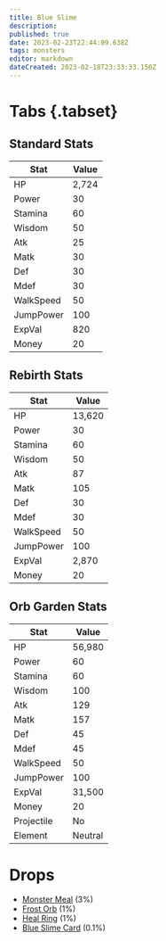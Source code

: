 ```yaml
---
title: Blue Slime
description: 
published: true
date: 2023-02-23T22:44:09.638Z
tags: monsters
editor: markdown
dateCreated: 2023-02-18T23:33:33.150Z
---
```


# Tabs {.tabset}

## Standard Stats

|Stat|Value|
|-|-|
|HP|2,724|
|Power|30|
|Stamina|60|
|Wisdom|50|
|Atk|25|
|Matk|30|
|Def|30|
|Mdef|30|
|WalkSpeed|50|
|JumpPower|100|
|ExpVal|820|
|Money|20|
## Rebirth Stats

|Stat|Value|
|-|-|
|HP|13,620|
|Power|30|
|Stamina|60|
|Wisdom|50|
|Atk|87|
|Matk|105|
|Def|30|
|Mdef|30|
|WalkSpeed|50|
|JumpPower|100|
|ExpVal|2,870|
|Money|20|
## Orb Garden Stats

|Stat|Value|
|-|-|
|HP|56,980|
|Power|60|
|Stamina|60|
|Wisdom|100|
|Atk|129|
|Matk|157|
|Def|45|
|Mdef|45|
|WalkSpeed|50|
|JumpPower|100|
|ExpVal|31,500|
|Money|20|
|Projectile|No|
|Element|Neutral|

# Drops
 * [Monster Meal](/items/monster-meal.md) (3%)
 * [Frost Orb](/items/frost-orb.md) (1%)
 * [Heal Ring](/items/heal-ring.md) (1%)
 * [Blue Slime Card](/items/blue-slime-card.md) (0.1%)
